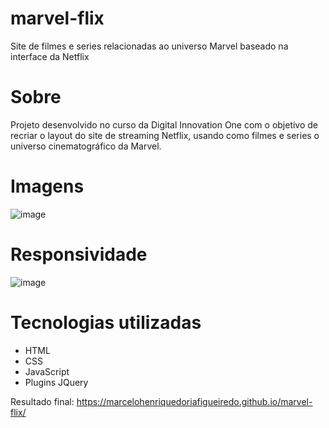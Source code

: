 # marvel-flix
 Site de filmes e series relacionadas ao universo Marvel baseado na interface da Netflix

# Sobre
Projeto desenvolvido no curso da Digital Innovation One com o objetivo de recriar o layout do site de streaming Netflix, usando como filmes e series o universo cinematográfico da Marvel.

# Imagens

![image](https://user-images.githubusercontent.com/68343463/159812192-11dc028c-08dd-4f6a-9331-1bedec9d4d9b.png)

# Responsividade

![image](https://user-images.githubusercontent.com/68343463/159812446-be7ea4c0-eb94-4871-b977-627ea7b09dd9.png)

# Tecnologias utilizadas

* HTML
* CSS
* JavaScript
* Plugins JQuery

Resultado final: https://marcelohenriquedoriafigueiredo.github.io/marvel-flix/
